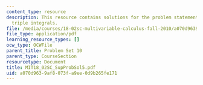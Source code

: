 ```yaml
---
content_type: resource
description: This resource contains solutions for the problem statements related to
  triple integrals.
file: /media/courses/18-02sc-multivariable-calculus-fall-2010/a070d9639af8073fa9ee0d9b265fe171_MIT18_02SC_SupProbSol5.pdf
file_type: application/pdf
learning_resource_types: []
ocw_type: OCWFile
parent_title: Problem Set 10
parent_type: CourseSection
resourcetype: Document
title: MIT18_02SC_SupProbSol5.pdf
uid: a070d963-9af8-073f-a9ee-0d9b265fe171
---
```

